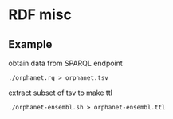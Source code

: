 # RDF misc
## Example
obtain data from SPARQL endpoint
```
./orphanet.rq > orphanet.tsv
```
extract subset of tsv to make ttl
```
./orphanet-ensembl.sh > orphanet-ensembl.ttl
```

